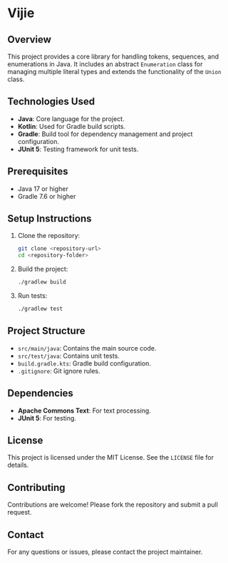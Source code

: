 # Vijie

## Overview
This project provides a core library for handling tokens, sequences, and enumerations in Java. It includes an abstract `Enumeration` class for managing multiple literal types and extends the functionality of the `Union` class.

## Technologies Used
- **Java**: Core language for the project.
- **Kotlin**: Used for Gradle build scripts.
- **Gradle**: Build tool for dependency management and project configuration.
- **JUnit 5**: Testing framework for unit tests.

## Prerequisites
- Java 17 or higher
- Gradle 7.6 or higher

## Setup Instructions
1. Clone the repository:
   ```bash
   git clone <repository-url>
   cd <repository-folder>
   ```
2. Build the project:
   ```bash
   ./gradlew build
   ```
3. Run tests:
   ```bash
   ./gradlew test
   ```

## Project Structure
- `src/main/java`: Contains the main source code.
- `src/test/java`: Contains unit tests.
- `build.gradle.kts`: Gradle build configuration.
- `.gitignore`: Git ignore rules.

## Dependencies
- **Apache Commons Text**: For text processing.
- **JUnit 5**: For testing.

## License
This project is licensed under the MIT License. See the `LICENSE` file for details.

## Contributing
Contributions are welcome! Please fork the repository and submit a pull request.

## Contact
For any questions or issues, please contact the project maintainer.
